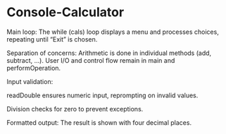 # Console-Calculator
Main loop: The while (cals) loop displays a menu and processes choices, repeating until “Exit” is chosen.

Separation of concerns: Arithmetic is done in individual methods (add, subtract, …). User I/O and control flow remain in main and performOperation.

Input validation:

readDouble ensures numeric input, reprompting on invalid values.

Division checks for zero to prevent exceptions.

Formatted output: The result is shown with four decimal places.

